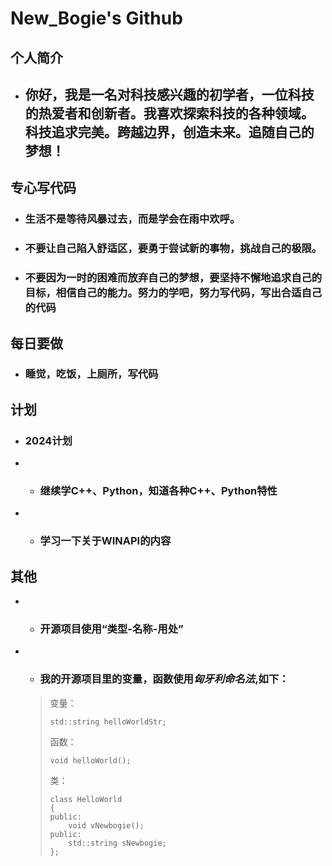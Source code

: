 # **New_Bogie's Github**

## **个人简介**

- ## **你好，我是一名对科技感兴趣的初学者，一位科技的热爱者和创新者。我喜欢探索科技的各种领域。科技追求完美。跨越边界，创造未来。追随自己的梦想！**

## **专心写代码**

- ### **生活不是等待风暴过去，而是学会在雨中欢呼。**
- ### **不要让自己陷入舒适区，要勇于尝试新的事物，挑战自己的极限。**
- ### **不要因为一时的困难而放弃自己的梦想，要坚持不懈地追求自己的目标，相信自己的能力。努力的学吧，努力写代码，写出合适自己的代码**

## **每日要做**

- ### **睡觉，吃饭，上厕所，写代码**

## **计划**

- ### **2024计划**
- * ### **继续学C++、Python，知道各种C++、Python特性**
- * ### **学习一下关于WINAPI的内容**

## **其他**
- * ### **开源项目使用“类型-名称-用处”**  
- * ### **我的开源项目里的变量，函数使用*匈牙利命名法*,如下：**
  
  > 变量：
  > 
  > ```
  > std::string helloWorldStr;
  > ```
  > 
  > 函数：
  > 
  > ```
  > void helloWorld();
  > ```
  > 
  > 类：
  > 
  > ```
  > class HelloWorld
  > {
  > public:
  > 	void vNewbogie();
  > public:
  > 	std::string sNewbogie;
  > };
  > ```



